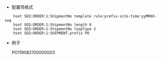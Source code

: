 
+ 配置项格式
```
    hset SEQ:ORDER:1:ShipmentNo template rule:prefix-site-time:yyMMdd-seq
    hset SEQ:ORDER:1:ShipmentNo length 8
    hset SEQ:ORDER:1:ShipmentNo loopType 3
    hset SEQ:ORDER:1:SHIPMENT.prefix PO
```
   
+ 例子

    PO119082100000003